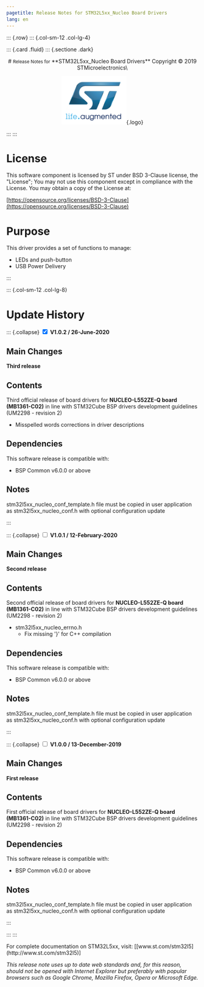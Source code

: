 ```yaml
---
pagetitle: Release Notes for STM32L5xx_Nucleo Board Drivers
lang: en
---
```


::: {.row}
::: {.col-sm-12 .col-lg-4}

::: {.card .fluid}
::: {.sectione .dark}
<center>
# <small>Release Notes for</small> **STM32L5xx_Nucleo Board Drivers**
Copyright &copy; 2019 STMicroelectronics\

[![ST logo](./_htmresc/st_logo.png)](https://www.st.com){.logo}
</center>
:::
:::

# License

This software component is licensed by ST under BSD 3-Clause license, the \"License\"; You may
not use this component except in compliance with the License. You may
obtain a copy of the License at:

[https://opensource.org/licenses/BSD-3-Clause](https://opensource.org/licenses/BSD-3-Clause)

# Purpose

This driver provides a set of functions to manage:

- LEDs and push-button
- USB Power Delivery

:::

::: {.col-sm-12 .col-lg-8}
# Update History

::: {.collapse}
<input type="checkbox" id="collapse-section3" checked aria-hidden="true">
<label for="collapse-section3" aria-hidden="true">__V1.0.2 / 26-June-2020__</label>
<div>

## Main Changes

**Third release**

## Contents

Third official release of board drivers for **NUCLEO-L552ZE-Q board (MB1361-C02)** in line
with STM32Cube BSP drivers development guidelines (UM2298 - revision 2)

- Misspelled words corrections in driver descriptions

## Dependencies

This software release is compatible with:

- BSP Common v6.0.0 or above

## Notes

stm32l5xx_nucleo_conf_template.h file must be copied in user application as
stm32l5xx_nucleo_conf.h with optional configuration update


</div>
:::

::: {.collapse}
<input type="checkbox" id="collapse-section2" unchecked aria-hidden="true">
<label for="collapse-section2" aria-hidden="true">__V1.0.1 / 12-February-2020__</label>
<div>

## Main Changes

**Second release**

## Contents

Second official release of board drivers for **NUCLEO-L552ZE-Q board (MB1361-C02)** in line
with STM32Cube BSP drivers development guidelines (UM2298 - revision 2)

- stm32l5xx_nucleo_errno.h
  - Fix missing '}' for C++ compilation

## Dependencies

This software release is compatible with:

- BSP Common v6.0.0 or above

## Notes

stm32l5xx_nucleo_conf_template.h file must be copied in user application as
stm32l5xx_nucleo_conf.h with optional configuration update


</div>
:::

::: {.collapse}
<input type="checkbox" id="collapse-section1" unchecked aria-hidden="true">
<label for="collapse-section1" aria-hidden="true">__V1.0.0 / 13-December-2019__</label>
<div>

## Main Changes

**First release**

## Contents

First official release of board drivers for **NUCLEO-L552ZE-Q board (MB1361-C02)** in line
with STM32Cube BSP drivers development guidelines (UM2298 - revision 2)

## Dependencies

This software release is compatible with:

- BSP Common v6.0.0 or above

## Notes

stm32l5xx_nucleo_conf_template.h file must be copied in user application as
stm32l5xx_nucleo_conf.h with optional configuration update


</div>
:::



:::
:::

<footer class="sticky">
For complete documentation on STM32L5xx, visit: [[www.st.com/stm32l5](http://www.st.com/stm32l5)]

*This release note uses up to date web standards and, for this reason, should not be opened with Internet Explorer but preferably with popular browsers such as Google Chrome, Mozilla Firefox, Opera or Microsoft Edge.*
</footer>
